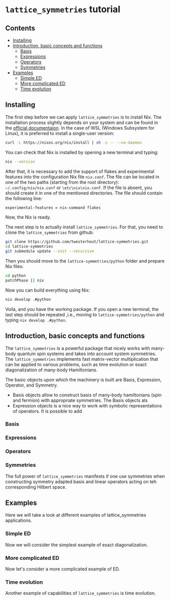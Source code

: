 # `lattice_symmetries` tutorial

## Contents

- [Installing](#Installing)
- [Introduction, basic concepts and functions](#Intro)
    - [Basis](#Basis)
    - [Expressions](#Expressions)
    - [Operators](#Operators)
    - [Symmetries](#Symmetries)
- [Examples](#Examples)
    - [Simple ED](#Simple_ED)
    - [More complicated ED](#Complex_ED)
    - [Time evolution](#Time_evolution)

## Installing

The first step before we can apply `lattice_symmetries` is to install Nix. The installation process slightly depends on your system and can be found in the [official documentaion](https://nix.dev/install-nix#install-nix).
In the case of WSL (Windows Subsystem for Linux), it is preferred to install a single-user version:

```sh
curl -L https://nixos.org/nix/install | sh -s -- --no-daemon
```

You can check that Nix is installed by opening a new terminal and typing:

```sh
nix --version
```

After that, it is necessary to add the support of flakes and experimental features into the configuration Nix file `nix.conf`. The file can be located in one of the two paths (starting from the root directory): `~/.config/nix/nix.conf` or `\etc\nix\nix.conf`. If the file is absent, you should create it in one of the mentioned directories. The file should contain the following line:

```sh
experimental-features = nix-command flakes
```
Now, the Nix is ready.

The next step is to actually install `lattice_symmetries`. For that, you need to clone the `lattice_symmetries` from github:

```sh
git clone https://github.com/twesterhout/lattice-symmetries.git
cd lattice-symmetries
git submodule update --init --recursive
```

Then you should move to the `lattice-symmetries/python` folder and prepare Nix files:
```sh
cd python
patchPhase || nix
```

Now you can build everything using Nix:

```sh
nix develop .#python
```

Voila, and you have the working package.
If you open a new terminal, the last step should be repeated ,i.e., moving to  `lattice-symmetries/python` and typing `nix develop .#python`.

## Introduction, basic concepts and functions

The `lattice_symmetries` is a powerful package that nicely works with many-body quantum spin systems
and takes into account system symmetries.
The `lattice_symmetries` implements fast matrix-vector multiplication that can be applied to various problems, 
such as time evolution or exact diagonalization of many-body Hamiltonians.

The basic objects upon which the machinery is built are Basis, Expression, Operator, and Symmetry.
- Basis objects allow to construct basis of many-body hamiltonians (spin and fermion) with appropriate symmetries.
The Basis objects als
- Expression objects is a nice way to work with symbolic representations of operators. It is possible to add

### Basis

### Expressions

### Operators

### Symmetries

The full power of `lattice_symmetries` manifests if one use symmetries when constructing 
symmetry adapted basis and linear operators acting on teh corresponding Hilbert space.

## Examples

Here we will take a look at different examples of lattice_symmetries applications.

### Simple ED

Now we will consider the simplest example of exact diagonalization.

### More complicated ED

Now let's consider a more complicated example of ED.

### Time evolution

Another example of capabilities of `lattice_symmetries` is time evolution.
